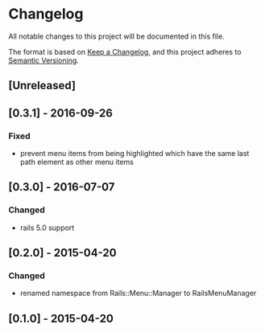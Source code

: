 # Changelog
All notable changes to this project will be documented in this file.

The format is based on [Keep a Changelog](https://keepachangelog.com/en/1.0.0/),
and this project adheres to [Semantic Versioning](https://semver.org/spec/v2.0.0.html).

## [Unreleased]

## [0.3.1] - 2016-09-26
### Fixed
- prevent menu items from being highlighted which have the same last path element as other menu items

## [0.3.0] - 2016-07-07
### Changed
- rails 5.0 support

## [0.2.0] - 2015-04-20
### Changed
- renamed namespace from Rails::Menu::Manager to RailsMenuManager

## [0.1.0] - 2015-04-20
